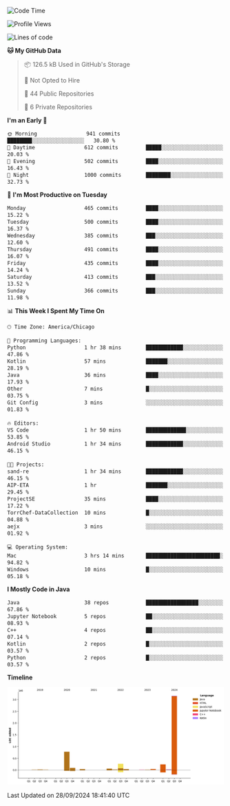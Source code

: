 <!--START_SECTION:waka-->
![Code Time](http://img.shields.io/badge/Code%20Time-641%20hrs%204%20mins-blue)

![Profile Views](http://img.shields.io/badge/Profile%20Views-4-blue)

![Lines of code](https://img.shields.io/badge/From%20Hello%20World%20I%27ve%20Written-4.8%20million%20lines%20of%20code-blue)

**🐱 My GitHub Data** 

> 📦 126.5 kB Used in GitHub's Storage 
 > 
> 🚫 Not Opted to Hire
 > 
> 📜 44 Public Repositories 
 > 
> 🔑 6 Private Repositories 
 > 
**I'm an Early 🐤** 

```text
🌞 Morning                941 commits         ████████░░░░░░░░░░░░░░░░░   30.80 % 
🌆 Daytime                612 commits         █████░░░░░░░░░░░░░░░░░░░░   20.03 % 
🌃 Evening                502 commits         ████░░░░░░░░░░░░░░░░░░░░░   16.43 % 
🌙 Night                  1000 commits        ████████░░░░░░░░░░░░░░░░░   32.73 % 
```
📅 **I'm Most Productive on Tuesday** 

```text
Monday                   465 commits         ████░░░░░░░░░░░░░░░░░░░░░   15.22 % 
Tuesday                  500 commits         ████░░░░░░░░░░░░░░░░░░░░░   16.37 % 
Wednesday                385 commits         ███░░░░░░░░░░░░░░░░░░░░░░   12.60 % 
Thursday                 491 commits         ████░░░░░░░░░░░░░░░░░░░░░   16.07 % 
Friday                   435 commits         ████░░░░░░░░░░░░░░░░░░░░░   14.24 % 
Saturday                 413 commits         ███░░░░░░░░░░░░░░░░░░░░░░   13.52 % 
Sunday                   366 commits         ███░░░░░░░░░░░░░░░░░░░░░░   11.98 % 
```


📊 **This Week I Spent My Time On** 

```text
🕑︎ Time Zone: America/Chicago

💬 Programming Languages: 
Python                   1 hr 38 mins        ████████████░░░░░░░░░░░░░   47.86 % 
Kotlin                   57 mins             ███████░░░░░░░░░░░░░░░░░░   28.19 % 
Java                     36 mins             ████░░░░░░░░░░░░░░░░░░░░░   17.93 % 
Other                    7 mins              █░░░░░░░░░░░░░░░░░░░░░░░░   03.75 % 
Git Config               3 mins              ░░░░░░░░░░░░░░░░░░░░░░░░░   01.83 % 

🔥 Editors: 
VS Code                  1 hr 50 mins        █████████████░░░░░░░░░░░░   53.85 % 
Android Studio           1 hr 34 mins        ████████████░░░░░░░░░░░░░   46.15 % 

🐱‍💻 Projects: 
sand-re                  1 hr 34 mins        ████████████░░░░░░░░░░░░░   46.15 % 
AIP-ETA                  1 hr                ███████░░░░░░░░░░░░░░░░░░   29.45 % 
ProjectSE                35 mins             ████░░░░░░░░░░░░░░░░░░░░░   17.22 % 
TorrChef-DataCollection  10 mins             █░░░░░░░░░░░░░░░░░░░░░░░░   04.88 % 
aejx                     3 mins              ░░░░░░░░░░░░░░░░░░░░░░░░░   01.92 % 

💻 Operating System: 
Mac                      3 hrs 14 mins       ████████████████████████░   94.82 % 
Windows                  10 mins             █░░░░░░░░░░░░░░░░░░░░░░░░   05.18 % 
```

**I Mostly Code in Java** 

```text
Java                     38 repos            █████████████████░░░░░░░░   67.86 % 
Jupyter Notebook         5 repos             ██░░░░░░░░░░░░░░░░░░░░░░░   08.93 % 
C++                      4 repos             ██░░░░░░░░░░░░░░░░░░░░░░░   07.14 % 
Kotlin                   2 repos             █░░░░░░░░░░░░░░░░░░░░░░░░   03.57 % 
Python                   2 repos             █░░░░░░░░░░░░░░░░░░░░░░░░   03.57 % 
```



**Timeline**

![Lines of Code chart](https://raw.githubusercontent.com/phanijsp/phanijsp/main/assets/bar_graph.png)


 Last Updated on 28/09/2024 18:41:40 UTC
<!--END_SECTION:waka-->
